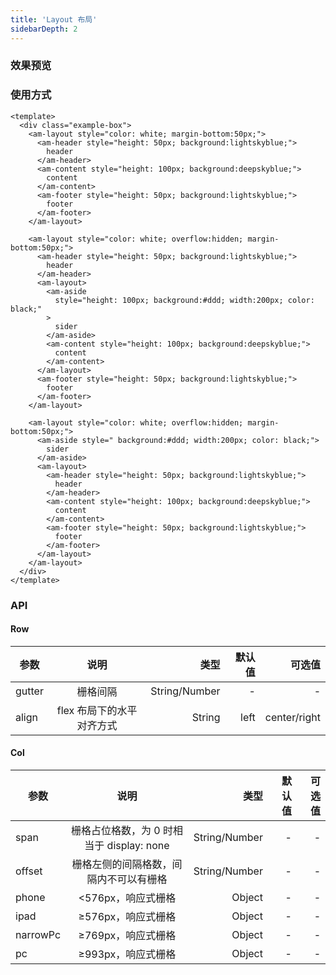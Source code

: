 ```yaml
---
title: 'Layout 布局'
sidebarDepth: 2
---
```


### 效果预览

<ClientOnly>
  <layout-demo-1/>
</ClientOnly>

### 使用方式

```vue{4}
<template>
  <div class="example-box">
    <am-layout style="color: white; margin-bottom:50px;">
      <am-header style="height: 50px; background:lightskyblue;">
        header
      </am-header>
      <am-content style="height: 100px; background:deepskyblue;">
        content
      </am-content>
      <am-footer style="height: 50px; background:lightskyblue;">
        footer
      </am-footer>
    </am-layout>

    <am-layout style="color: white; overflow:hidden; margin-bottom:50px;">
      <am-header style="height: 50px; background:lightskyblue;">
        header
      </am-header>
      <am-layout>
        <am-aside
          style="height: 100px; background:#ddd; width:200px; color: black;"
        >
          sider
        </am-aside>
        <am-content style="height: 100px; background:deepskyblue;">
          content
        </am-content>
      </am-layout>
      <am-footer style="height: 50px; background:lightskyblue;">
        footer
      </am-footer>
    </am-layout>

    <am-layout style="color: white; overflow:hidden; margin-bottom:50px;">
      <am-aside style=" background:#ddd; width:200px; color: black;">
        sider
      </am-aside>
      <am-layout>
        <am-header style="height: 50px; background:lightskyblue;">
          header
        </am-header>
        <am-content style="height: 100px; background:deepskyblue;">
          content
        </am-content>
        <am-footer style="height: 50px; background:lightskyblue;">
          footer
        </am-footer>
      </am-layout>
    </am-layout>
  </div>
</template>
```

### API

#### Row

| 参数   |           说明            |          类型 | 默认值 |       可选值 |
| ------ | :-----------------------: | ------------: | -----: | -----------: |
| gutter |         栅格间隔          | String/Number |      - |            - |
| align  | flex 布局下的水平对齐方式 |        String |   left | center/right |

#### Col

| 参数     |                   说明                    |          类型 | 默认值 | 可选值 |
| -------- | :---------------------------------------: | ------------: | -----: | -----: |
| span     | 栅格占位格数，为 0 时相当于 display: none | String/Number |      - |      - |
| offset   |  栅格左侧的间隔格数，间隔内不可以有栅格   | String/Number |      - |      - |
| phone    |            <576px，响应式栅格             |        Object |      - |      - |
| ipad     |            ≥576px，响应式栅格             |        Object |      - |      - |
| narrowPc |            ≥769px，响应式栅格             |        Object |      - |      - |
| pc       |            ≥993px，响应式栅格             |        Object |      - |      - |
